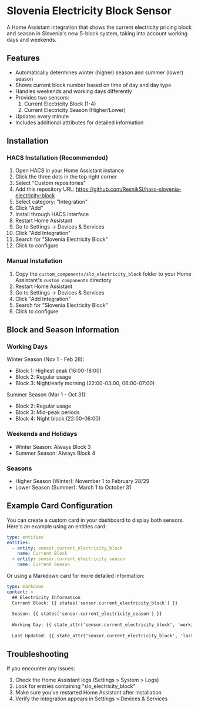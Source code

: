 # Slovenia Electricity Block Sensor

A Home Assistant integration that shows the current electricity pricing block and season in Slovenia's new 5-block system, taking into account working days and weekends.

## Features

- Automatically determines winter (higher) season and summer (lower) season
- Shows current block number based on time of day and day type
- Handles weekends and working days differently
- Provides two sensors:
  1. Current Electricity Block (1-4)
  2. Current Electricity Season (Higher/Lower)
- Updates every minute
- Includes additional attributes for detailed information

## Installation

### HACS Installation (Recommended)

1. Open HACS in your Home Assistant instance
2. Click the three dots in the top right corner
3. Select "Custom repositories"
4. Add this repository URL: https://github.com/ResnikSI/hass-slovenia-electricity-block
5. Select category: "Integration"
6. Click "Add"
7. Install through HACS interface
8. Restart Home Assistant
9. Go to Settings -> Devices & Services
10. Click "Add Integration"
11. Search for "Slovenia Electricity Block"
12. Click to configure

### Manual Installation

1. Copy the `custom_components/slo_electricity_block` folder to your Home Assistant's `custom_components` directory
2. Restart Home Assistant
3. Go to Settings -> Devices & Services
4. Click "Add Integration"
5. Search for "Slovenia Electricity Block"
6. Click to configure

## Block and Season Information

### Working Days
Winter Season (Nov 1 - Feb 28):
- Block 1: Highest peak (16:00-18:00)
- Block 2: Regular usage
- Block 3: Night/early morning (22:00-03:00, 06:00-07:00)

Summer Season (Mar 1 - Oct 31):
- Block 2: Regular usage
- Block 3: Mid-peak periods
- Block 4: Night block (22:00-06:00)

### Weekends and Holidays
- Winter Season: Always Block 3
- Summer Season: Always Block 4

### Seasons
- Higher Season (Winter): November 1 to February 28/29
- Lower Season (Summer): March 1 to October 31

## Example Card Configuration

You can create a custom card in your dashboard to display both sensors. Here's an example using an entities card:

```yaml
type: entities
entities:
  - entity: sensor.current_electricity_block
    name: Current Block
  - entity: sensor.current_electricity_season
    name: Current Season
```

Or using a Markdown card for more detailed information:

```yaml
type: markdown
content: >
  ## Electricity Information
  Current Block: {{ states('sensor.current_electricity_block') }}
  
  Season: {{ states('sensor.current_electricity_season') }}
  
  Working Day: {{ state_attr('sensor.current_electricity_block', 'working_day') }}
  
  Last Updated: {{ state_attr('sensor.current_electricity_block', 'last_update') }}
```

## Troubleshooting

If you encounter any issues:

1. Check the Home Assistant logs (Settings > System > Logs)
2. Look for entries containing "slo_electricity_block"
3. Make sure you've restarted Home Assistant after installation
4. Verify the integration appears in Settings > Devices & Services
